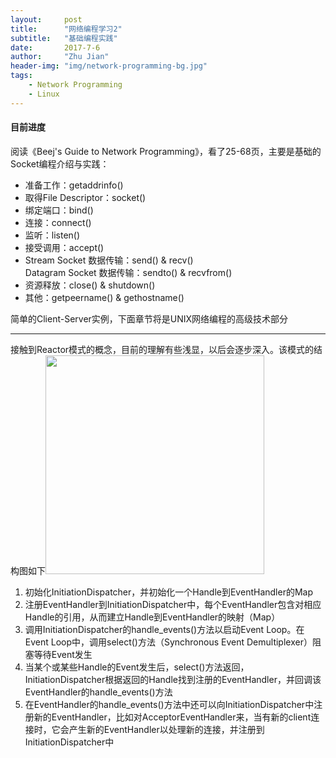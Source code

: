 ```yaml
---
layout:     post
title:      "网络编程学习2"
subtitle:   "基础编程实践"
date:       2017-7-6
author:     "Zhu Jian"
header-img: "img/network-programming-bg.jpg"
tags:
    - Network Programming
    - Linux
---
```


#### 目前进度 ####  
阅读《Beej's Guide to Network Programming》，看了25-68页，主要是基础的Socket编程介绍与实践：

* 准备工作：getaddrinfo()
* 取得File Descriptor：socket()
* 绑定端口：bind()
* 连接：connect()
* 监听：listen()
* 接受调用：accept()
* Stream Socket 数据传输：send() & recv()  
  Datagram Socket 数据传输：sendto() & recvfrom()
* 资源释放：close() & shutdown()
* 其他：getpeername() & gethostname()

简单的Client-Server实例，下面章节将是UNIX网络编程的高级技术部分

***

接触到Reactor模式的概念，目前的理解有些浅显，以后会逐步深入。该模式的结构图如下<img src="http://www.blogjava.net/images/blogjava_net/dlevin/Reactor_Structures.png" width="350">  

1. 初始化InitiationDispatcher，并初始化一个Handle到EventHandler的Map
2. 注册EventHandler到InitiationDispatcher中，每个EventHandler包含对相应Handle的引用，从而建立Handle到EventHandler的映射（Map）
3. 调用InitiationDispatcher的handle_events()方法以启动Event Loop。在Event Loop中，调用select()方法（Synchronous Event Demultiplexer）阻塞等待Event发生
4. 当某个或某些Handle的Event发生后，select()方法返回，InitiationDispatcher根据返回的Handle找到注册的EventHandler，并回调该EventHandler的handle_events()方法
5. 在EventHandler的handle_events()方法中还可以向InitiationDispatcher中注册新的EventHandler，比如对AcceptorEventHandler来，当有新的client连接时，它会产生新的EventHandler以处理新的连接，并注册到InitiationDispatcher中